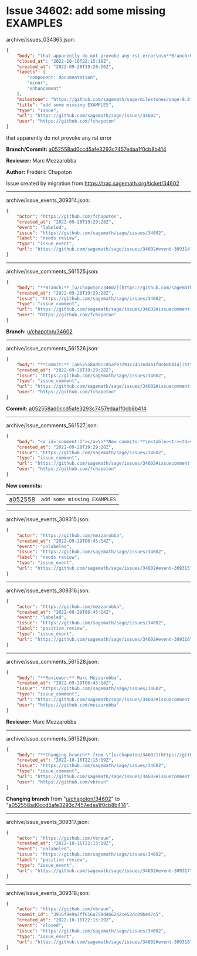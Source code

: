 # Issue 34602: add some missing EXAMPLES

archive/issues_034365.json:
```json
{
    "body": "that apparently do not provoke any rst error\n\n**Branch/Commit:** [a052558ad0ccd5afe3293c7457edaa1f0cb8b414](https://github.com/sagemath/sagetrac-mirror/commit/a052558ad0ccd5afe3293c7457edaa1f0cb8b414)\n\n**Reviewer:** Marc Mezzarobba\n\n**Author:** Fr\u00e9d\u00e9ric Chapoton\n\nIssue created by migration from https://trac.sagemath.org/ticket/34602\n\n",
    "closed_at": "2022-10-16T22:15:19Z",
    "created_at": "2022-09-28T19:28:56Z",
    "labels": [
        "component: documentation",
        "minor",
        "enhancement"
    ],
    "milestone": "https://github.com/sagemath/sage/milestones/sage-9.8",
    "title": "add some missing EXAMPLES",
    "type": "issue",
    "url": "https://github.com/sagemath/sage/issues/34602",
    "user": "https://github.com/fchapoton"
}
```
that apparently do not provoke any rst error

**Branch/Commit:** [a052558ad0ccd5afe3293c7457edaa1f0cb8b414](https://github.com/sagemath/sagetrac-mirror/commit/a052558ad0ccd5afe3293c7457edaa1f0cb8b414)

**Reviewer:** Marc Mezzarobba

**Author:** Frédéric Chapoton

Issue created by migration from https://trac.sagemath.org/ticket/34602





---

archive/issue_events_309314.json:
```json
{
    "actor": "https://github.com/fchapoton",
    "created_at": "2022-09-28T19:29:28Z",
    "event": "labeled",
    "issue": "https://github.com/sagemath/sage/issues/34602",
    "label": "needs review",
    "type": "issue_event",
    "url": "https://github.com/sagemath/sage/issues/34602#event-309314"
}
```



---

archive/issue_comments_561525.json:
```json
{
    "body": "**Branch:** [u/chapoton/34602](https://github.com/sagemath/sagetrac-mirror/tree/u/chapoton/34602)",
    "created_at": "2022-09-28T19:29:28Z",
    "issue": "https://github.com/sagemath/sage/issues/34602",
    "type": "issue_comment",
    "url": "https://github.com/sagemath/sage/issues/34602#issuecomment-561525",
    "user": "https://github.com/fchapoton"
}
```

**Branch:** [u/chapoton/34602](https://github.com/sagemath/sagetrac-mirror/tree/u/chapoton/34602)



---

archive/issue_comments_561526.json:
```json
{
    "body": "**Commit:** [a052558ad0ccd5afe3293c7457edaa1f0cb8b414](https://github.com/sagemath/sagetrac-mirror/commit/a052558ad0ccd5afe3293c7457edaa1f0cb8b414)",
    "created_at": "2022-09-28T19:29:28Z",
    "issue": "https://github.com/sagemath/sage/issues/34602",
    "type": "issue_comment",
    "url": "https://github.com/sagemath/sage/issues/34602#issuecomment-561526",
    "user": "https://github.com/fchapoton"
}
```

**Commit:** [a052558ad0ccd5afe3293c7457edaa1f0cb8b414](https://github.com/sagemath/sagetrac-mirror/commit/a052558ad0ccd5afe3293c7457edaa1f0cb8b414)



---

archive/issue_comments_561527.json:
```json
{
    "body": "<a id='comment:1'></a>\n**New commits:**\n<table><tr><td><a href=\"https://github.com/sagemath/sagetrac-mirror/commit/a052558ad0ccd5afe3293c7457edaa1f0cb8b414\">a052558</a></td><td><code>add some missing EXAMPLES</code></td></tr></table>\n",
    "created_at": "2022-09-28T19:29:28Z",
    "issue": "https://github.com/sagemath/sage/issues/34602",
    "type": "issue_comment",
    "url": "https://github.com/sagemath/sage/issues/34602#issuecomment-561527",
    "user": "https://github.com/fchapoton"
}
```

<a id='comment:1'></a>
**New commits:**
<table><tr><td><a href="https://github.com/sagemath/sagetrac-mirror/commit/a052558ad0ccd5afe3293c7457edaa1f0cb8b414">a052558</a></td><td><code>add some missing EXAMPLES</code></td></tr></table>




---

archive/issue_events_309315.json:
```json
{
    "actor": "https://github.com/mezzarobba",
    "created_at": "2022-09-29T06:45:14Z",
    "event": "unlabeled",
    "issue": "https://github.com/sagemath/sage/issues/34602",
    "label": "needs review",
    "type": "issue_event",
    "url": "https://github.com/sagemath/sage/issues/34602#event-309315"
}
```



---

archive/issue_events_309316.json:
```json
{
    "actor": "https://github.com/mezzarobba",
    "created_at": "2022-09-29T06:45:14Z",
    "event": "labeled",
    "issue": "https://github.com/sagemath/sage/issues/34602",
    "label": "positive review",
    "type": "issue_event",
    "url": "https://github.com/sagemath/sage/issues/34602#event-309316"
}
```



---

archive/issue_comments_561528.json:
```json
{
    "body": "**Reviewer:** Marc Mezzarobba",
    "created_at": "2022-09-29T06:45:14Z",
    "issue": "https://github.com/sagemath/sage/issues/34602",
    "type": "issue_comment",
    "url": "https://github.com/sagemath/sage/issues/34602#issuecomment-561528",
    "user": "https://github.com/mezzarobba"
}
```

**Reviewer:** Marc Mezzarobba



---

archive/issue_comments_561529.json:
```json
{
    "body": "**Changing branch** from \"[u/chapoton/34602](https://github.com/sagemath/sagetrac-mirror/tree/u/chapoton/34602)\" to \"[a052558ad0ccd5afe3293c7457edaa1f0cb8b414](https://github.com/sagemath/sagetrac-mirror/commit/a052558ad0ccd5afe3293c7457edaa1f0cb8b414)\".",
    "created_at": "2022-10-16T22:15:19Z",
    "issue": "https://github.com/sagemath/sage/issues/34602",
    "type": "issue_comment",
    "url": "https://github.com/sagemath/sage/issues/34602#issuecomment-561529",
    "user": "https://github.com/vbraun"
}
```

**Changing branch** from "[u/chapoton/34602](https://github.com/sagemath/sagetrac-mirror/tree/u/chapoton/34602)" to "[a052558ad0ccd5afe3293c7457edaa1f0cb8b414](https://github.com/sagemath/sagetrac-mirror/commit/a052558ad0ccd5afe3293c7457edaa1f0cb8b414)".



---

archive/issue_events_309317.json:
```json
{
    "actor": "https://github.com/vbraun",
    "created_at": "2022-10-16T22:15:19Z",
    "event": "unlabeled",
    "issue": "https://github.com/sagemath/sage/issues/34602",
    "label": "positive review",
    "type": "issue_event",
    "url": "https://github.com/sagemath/sage/issues/34602#event-309317"
}
```



---

archive/issue_events_309318.json:
```json
{
    "actor": "https://github.com/vbraun",
    "commit_id": "3916f8e9a7ff616a758d466242ce52dc09bed7d5",
    "created_at": "2022-10-16T22:15:19Z",
    "event": "closed",
    "issue": "https://github.com/sagemath/sage/issues/34602",
    "type": "issue_event",
    "url": "https://github.com/sagemath/sage/issues/34602#event-309318"
}
```
